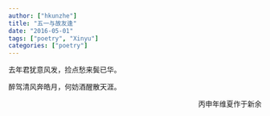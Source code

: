 ```yaml
---
author: ["hkunzhe"]
title: "五一与故友逢"
date: "2016-05-01"
tags: ["poetry", "Xinyu"]
categories: ["poetry"]
---
```


去年君犹意风发，捡点愁来鬓已华。

醉驾清风奔皓月，何妨酒醒散天涯。

<p align="right">丙申年维夏作于新余</p>